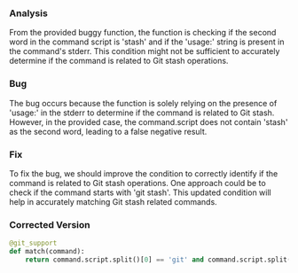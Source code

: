 ### Analysis
From the provided buggy function, the function is checking if the second word in the command script is 'stash' and if the 'usage:' string is present in the command's stderr. This condition might not be sufficient to accurately determine if the command is related to Git stash operations.

### Bug
The bug occurs because the function is solely relying on the presence of 'usage:' in the stderr to determine if the command is related to Git stash. However, in the provided case, the command.script does not contain 'stash' as the second word, leading to a false negative result.

### Fix
To fix the bug, we should improve the condition to correctly identify if the command is related to Git stash operations. One approach could be to check if the command starts with 'git stash'. This updated condition will help in accurately matching Git stash related commands.

### Corrected Version
```python
@git_support
def match(command):
    return command.script.split()[0] == 'git' and command.script.split()[1] == 'stash'
```